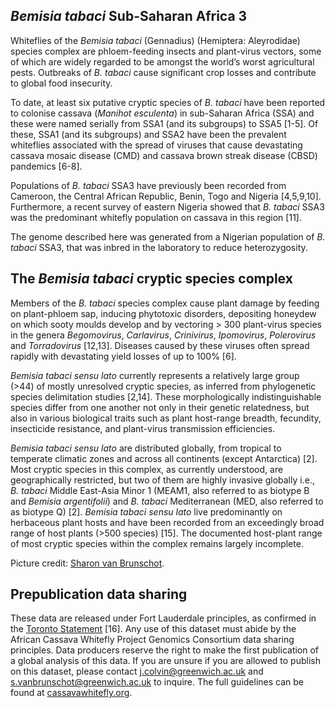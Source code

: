 ***Bemisia tabaci* Sub-Saharan Africa 3**
------------------------
Whiteflies of the *Bemisia tabaci* (Gennadius) (Hemiptera: Aleyrodidae) species complex are phloem-feeding insects and plant-virus vectors, some of which are widely regarded to be amongst the world’s worst agricultural pests. Outbreaks of *B. tabaci* cause significant crop losses and contribute to global food insecurity.

To date, at least six putative cryptic species of *B. tabaci* have been reported to colonise cassava (*Manihot esculenta*) in sub-Saharan Africa (SSA) and these were named serially from SSA1 (and its subgroups) to SSA5 [1-5]. Of these, SSA1 (and its subgroups) and SSA2 have been the prevalent whiteflies associated with the spread of viruses that cause devastating cassava mosaic disease (CMD) and cassava brown streak disease (CBSD) pandemics [6-8]. 

Populations of *B. tabaci* SSA3 have previously been recorded from Cameroon, the Central African Republic, Benin, Togo and Nigeria [4,5,9,10]. Furthermore, a recent survey of eastern Nigeria showed that *B. tabaci* SSA3 was the predominant whitefly population on cassava in this region [11].  

The genome described here was generated from a Nigerian population of *B. tabaci* SSA3, that was inbred in the laboratory to reduce heterozygosity.

**The *Bemisia tabaci* cryptic species complex**
------------------------
Members of the *B. tabaci* species complex cause plant damage by feeding on plant-phloem sap, inducing phytotoxic disorders, depositing honeydew on which sooty moulds develop and by vectoring > 300 plant-virus species in the genera *Begomovirus*, *Carlavirus*, *Crinivirus*, *Ipomovirus*, *Polerovirus* and *Torradovirus* [12,13]. Diseases caused by these viruses often spread rapidly with devastating yield losses of up to 100% [6]. 

*Bemisia tabaci* *sensu lato* currently represents a relatively large group (>44) of mostly unresolved cryptic species, as inferred from phylogenetic species delimitation studies [2,14]. These morphologically indistinguishable species differ from one another not only in their genetic relatedness, but also in various biological traits such as plant host-range breadth, fecundity, insecticide resistance, and plant-virus transmission efficiencies.

*Bemisia tabaci* *sensu lato* are distributed globally, from tropical to temperate climatic zones and across all continents (except Antarctica) [2]. Most cryptic species in this complex, as currently understood, are geographically restricted, but two of them are highly invasive globally i.e., *B. tabaci* Middle East-Asia Minor 1 (MEAM1, also referred to as biotype B and *Bemisia argentifolii*) and *B. tabaci* Mediterranean (MED, also referred to as biotype Q) [2]. *Bemisia tabaci* *sensu lato* live predominantly on herbaceous plant hosts and have been recorded from an exceedingly broad range of host plants (>500 species) [15]. The documented host-plant range of most cryptic species within the complex remains largely incomplete. 


Picture credit: [Sharon van Brunschot](https://scholar.google.com.au/citations?hl=en&user=uhUMwrQAAAAJ).

**Prepublication data sharing**
------------------------
These data are released under Fort Lauderdale principles, as confirmed in the [Toronto Statement](https://www.nature.com/articles/461168a) [16]. Any use of this dataset must abide by the African Cassava Whitefly Project Genomics Consortium data sharing principles. Data producers reserve the right to make the first publication of a global analysis of this data. If you are unsure if you are allowed to publish on this dataset, please contact <j.colvin@greenwich.ac.uk> and <s.vanbrunschot@greenwich.ac.uk> to inquire. The full guidelines can be found at [cassavawhitefly.org](http://www.cassavawhitefly.org).

